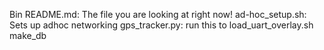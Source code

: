 Bin
README.md:  The file you are looking at right now!
ad-hoc_setup.sh:  Sets up adhoc networking
gps_tracker.py: run this to
load_uart_overlay.sh
make_db
